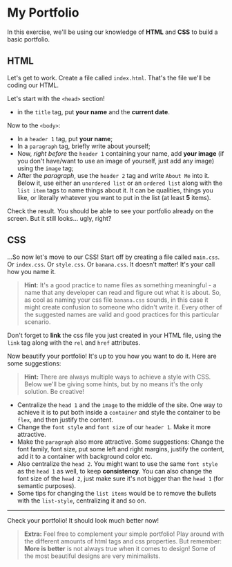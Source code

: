 # My Portfolio

In this exercise, we'll be using our knowledge of **HTML** and **CSS** to build a basic portfolio.

## HTML
Let's get to work. Create a file called `index.html`. That's the file we'll be coding our HTML.

Let's start with the `<head>` section!
- in the `title` tag, put **your name** and the **current date**.

Now to the `<body>`:
- In a `header 1` tag, put **your name**;
- In a `paragraph` tag, briefly write about yourself;
- Now, *right before* the `header 1` containing your name, add **your image** (if you don't have/want to use an image of yourself, just add any image) using the `image` tag;
- After the *paragraph*, use the `header 2` tag and write `About Me` into it. Below it, use either an `unordered list` or an `ordered list` along with the `list item` tags to name things about it. It can be qualities, things you like, or literally whatever you want to put in the list (at least **5** items).

Check the result. You should be able to see your portfolio already on the screen. But it still looks... ugly, right?

## CSS
...So now let's move to our CSS! Start off by creating a file called `main.css`. Or `index.css`. Or `style.css`. Or `banana.css`. It doesn't matter! It's your call how you name it.

> **Hint**: It's a good practice to name files as something meaningful - a name that any developer can read and figure out what it is about. So, as cool as naming your css file `banana.css` sounds, in this case it might create confusion to someone who didn't write it. Every other of the suggested names are valid and good practices for this particular scenario.

Don't forget to **link** the css file you just created in your HTML file, using the `link` tag along with the `rel` and `href` attributes.

Now beautify your portfolio! It's up to you how you want to do it. Here are some suggestions:

> **Hint:** There are always multiple ways to achieve a style with CSS. Below we'll be giving some hints, but by no means it's the only solution. Be creative!

- Centralize the `head 1` and the `image` to the middle of the site. One way to achieve it is to put both inside a `container` and style the container to be `flex`, and then justify the content.
- Change the `font style` and `font size` of our `header 1`. Make it more attractive.
- Make the `paragraph` also more attractive. Some suggestions: Change the font family, font size, put some left and right margins, justify the content, add it to a container with background color etc.
- Also centralize the `head 2`. You might want to use the same `font style` as the `head 1` as well, to keep **consistency**. You can also change the font size of the `head 2`, just make sure it's not bigger than the `head 1` (for semantic purposes).
- Some tips for changing the `list items` would be to remove the bullets with the `list-style`, centralizing it and so on.

---

Check your portfolio! It should look much better now!


> **Extra:** Feel free to complement your simple portfolio! Play around with the different amounts of html tags and css properties. But remember: **More is better** is not always true when it comes to design! Some of the most beautiful designs are very minimalists.
